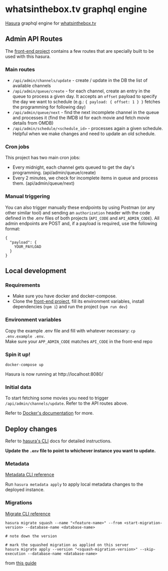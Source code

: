 # whatsinthebox.tv graphql engine

[Hasura](https://hasura.io) graphql engine for [whatsinthebox.tv](https://whatsinthebox.tv)

## Admin API Routes

The [front-end project](https://github.com/pdrbrnd/whatsinthebox) contains a few routes that are specially built to be used with this hasura.

### Main routes

- `/api/admin/channels/update` - create / update in the DB the list of available channels
- `/api/admin/queue/create` - for each channel, create an entry in the queue to process a given day. It accepts an `offset` payload to specify the day we want to schedule (e.g.: `{ payload: { offset: 1 } }` fetches the programming for following day)
- `/api/admin/queue/next` - find the next incomplete channel in the queue and processes it (find the IMDB id for each movie and fetch movie details from OMDB)
- `/api/admin/schedule/<schedule_id>` - processes again a given schedule. Helpful when we make changes and need to update an old schedule.

### Cron jobs

This project has two main cron jobs:

- Every midnight, each channel gets queued to get the day's programming. (api/admin/queue/create)
- Every 2 minutes, we check for incomplete items in queue and process them. (api/admin/queue/next)

### Manual triggering

You can also trigger manually these endpoints by using Postman (or any other similar tool) and sending an `authorization` header with the code defined in the .env files of both projects (`API_CODE` and `API_ADMIN_CODE`). All admin endpoints are POST and, if a payload is required, use the following format:

```
{
  "payload": {
    YOUR_PAYLOAD
  }
}
```

## Local development

### Requirements

- Make sure you have docker and docker-compose.
- Clone the [front-end project](https://github.com/pdrbrnd/whatsinthebox), fill its environment variables, install dependencies (`npm i`) and run the project (`npm run dev`)

### Environment variables

Copy the example .env file and fill with whatever necessary: `cp .env.example .env`.  
Make sure your `APP_ADMIN_CODE` matches `API_CODE` in the front-end repo

### Spin it up!

```
docker-compose up
```

Hasura is now running at http://localhost:8080/

### Initial data

To start fetching some movies you need to trigger `/api/admin/channels/update`. Refer to the API routes above.

Refer to [Docker's documentation](https://docs.docker.com/compose/) for more.

## Deploy changes

Refer to [hasura's CLI](https://hasura.io/docs/latest/graphql/core/hasura-cli/index.html) docs for detailed instructions.

**Update the `.env` file to point to whichever instance you want to update.**

### Metadata

[Metadata CLI reference](https://hasura.io/docs/latest/graphql/core/hasura-cli/hasura_metadata.html)

Run `hasura metadata apply` to apply local metadata changes to the deployed instance.

### Migrations

[Migrate CLI reference](https://hasura.io/docs/latest/graphql/core/hasura-cli/hasura_migrate.html)

```
hasura migrate squash --name "<feature-name>" --from <start-migration-version> --database-name <database-name>

# note down the version

# mark the squashed migration as applied on this server
hasura migrate apply --version "<squash-migration-version>" --skip-execution --database-name <database-name>
```

from [this guide](https://hasura.io/docs/latest/graphql/core/migrations/migrations-setup.html#migrations-setup)
